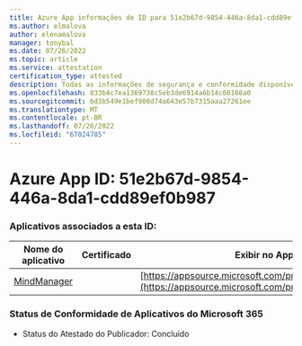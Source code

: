 ```yaml
---
title: Azure App informações de ID para 51e2b67d-9854-446a-8da1-cdd89ef0b987
ms.author: elmalova
author: elenamalova
manager: tonybal
ms.date: 07/26/2022
ms.topic: article
ms.service: attestation
certification_type: attested
description: Todas as informações de segurança e conformidade disponíveis para 51e2b67d-9854-446a-8da1-cdd89ef0b987.
ms.openlocfilehash: 833b4c7ea1369738c5eb3de6914a6b14c60168a0
ms.sourcegitcommit: 6d3b549e1bef908d74a643e57b7315aaa27261ee
ms.translationtype: MT
ms.contentlocale: pt-BR
ms.lasthandoff: 07/26/2022
ms.locfileid: "67024785"
---
```

# <a name="azure-app-id-51e2b67d-9854-446a-8da1-cdd89ef0b987"></a>Azure App ID: 51e2b67d-9854-446a-8da1-cdd89ef0b987


### <a name="apps-associated-with-this-id"></a>Aplicativos associados a esta ID:
| **Nome do aplicativo** | **Certificado** | **Exibir no AppSource** |
|--------------|---------------|-----------------------|
| [MindManager](../forward/WA200002261.md) |  | [https://appsource.microsoft.com/product/office/WA200002261](https://appsource.microsoft.com/product/office/WA200002261) |

### <a name="microsoft-365-app-compliance-status"></a>Status de Conformidade de Aplicativos do Microsoft 365
- Status do Atestado do Publicador: Concluído
